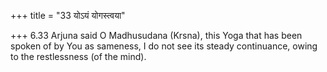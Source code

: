+++
title = "33 योऽयं योगस्त्वया"

+++
6.33 Arjuna said O Madhusudana (Krsna), this Yoga that has been spoken
of by You as sameness, I do not see its steady continuance, owing to the
restlessness (of the mind).
